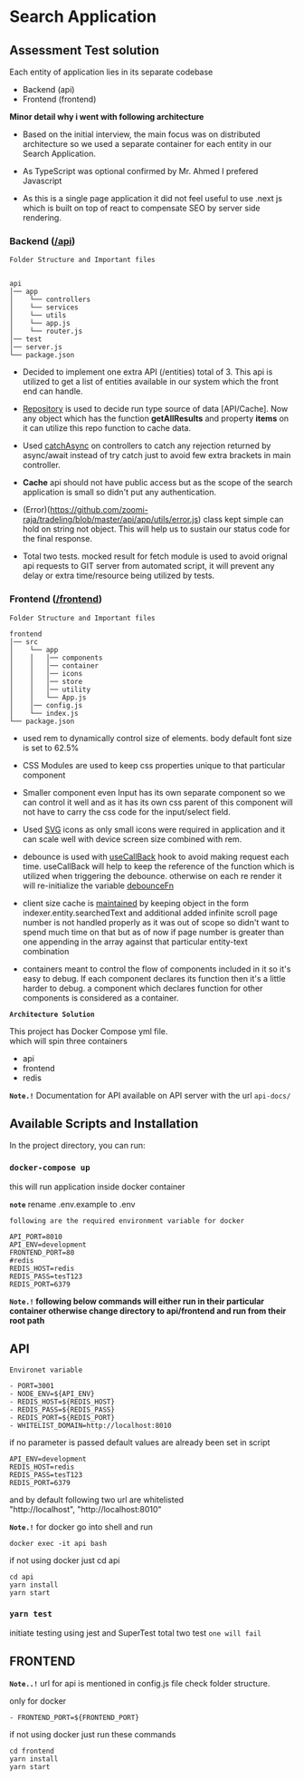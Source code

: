 # Search Application

## Assessment Test solution

Each entity of application lies in its separate codebase

- Backend (api)
- Frontend (frontend)

**Minor detail why i went with following architecture**

- Based on the initial interview, the main focus was on distributed architecture so we used a separate container for each entity in our Search Application.

- As TypeScript was optional confirmed by Mr. Ahmed I prefered Javascript

- As this is a single page application it did not feel useful to use .next js which is built on top of react to compensate SEO by server side rendering.

### Backend ([/api](https://github.com/zoomi-raja/tradeling/tree/master/api))

`Folder Structure and Important files`

```

api
│── app
│    └── controllers
│    └── services
│    └── utils
│    └── app.js
│    └── router.js
│── test
│── server.js
└── package.json
```

- Decided to implement one extra API (/entities) total of 3. This api is utilized to get a list of entities available in our system which the front end can handle.

- [Repository](https://github.com/zoomi-raja/tradeling/blob/master/api/app/repo.js) is used to decide run type source of data [API/Cache]. Now any object which has the function **getAllResults** and property **items** on it can utilize this repo function to cache data.

- Used [catchAsync](https://github.com/zoomi-raja/tradeling/blob/master/api/app/utils/utils.js) on controllers to catch any rejection returned by async/await instead of try catch just to avoid few extra brackets in main controller.

- **Cache** api should not have public access but as the scope of the search application is small so didn't put any authentication.

- (Error)(https://github.com/zoomi-raja/tradeling/blob/master/api/app/utils/error.js) class kept simple can hold on string not object. This will help us to sustain our status code for the final response.

- Total two tests. mocked result for fetch module is used to avoid orignal api requests to GIT server from automated script, it will prevent any delay or extra time/resource being utilized by tests.

### Frontend ([/frontend](https://github.com/zoomi-raja/tradeling/tree/master/frontend))

`Folder Structure and Important files`

```
frontend
│── src
│    └── app
│    │   │── components
│    │   │── container
│    │   │── icons
│    │   │── store
│    │   │── utility
│    │   └── App.js
│    │── config.js
│    └── index.js
└── package.json
```

- used rem to dynamically control size of elements. body default font size is set to 62.5%

- CSS Modules are used to keep css properties unique to that particular component

- Smaller component even Input has its own separate component so we can control it well and as it has its own css parent of this component will not have to carry the css code for the input/select field.

- Used [SVG](https://css-tricks.com/svg-sprites-use-better-icon-fonts/) icons as only small icons were required in application and it can scale well with device screen size combined with rem.

- debounce is used with [useCallBack](https://github.com/zoomi-raja/tradeling/blob/master/frontend/src/App/container/Header.js#L57) hook to avoid making request each time. useCallBack will help to keep the reference of the function which is utilized when triggering the debounce. otherwise on each re render it will re-initialize the variable [debounceFn](https://github.com/zoomi-raja/tradeling/blob/master/frontend/src/App/container/Header.js#L57)

- client size cache is [maintained](https://github.com/zoomi-raja/tradeling/blob/master/frontend/src/App/store/git/reducer.js#L70) by keeping object in the form indexer.entity.searchedText and additional added infinite scroll page number is not handled properly as it was out of scope so didn't want to spend much time on that but as of now if page number is greater than one appending in the array against that particular entity-text combination

- containers meant to control the flow of components included in it so it's easy to debug. If each component declares its function then it's a little harder to debug. a component which declares function for other components is considered as a container.

**`Architecture Solution`**

This project has Docker Compose yml file.<br />
which will spin three containers

- api
- frontend
- redis

**`Note.!`** Documentation for API available on API server with the url `api-docs/`

## Available Scripts and Installation

In the project directory, you can run:

### `docker-compose up`

this will run application inside docker container

**`note`** rename .env.example to .env<br />

`following are the required environment variable for docker`

```
API_PORT=8010
API_ENV=development
FRONTEND_PORT=80
#redis
REDIS_HOST=redis
REDIS_PASS=tesT123
REDIS_PORT=6379
```

**`Note.!` following below commands will either run in their particular container otherwise change directory to api/frontend and run from their root path**

## API

`Environet variable`

```
- PORT=3001
- NODE_ENV=${API_ENV}
- REDIS_HOST=${REDIS_HOST}
- REDIS_PASS=${REDIS_PASS}
- REDIS_PORT=${REDIS_PORT}
- WHITELIST_DOMAIN=http://localhost:8010
```

if no parameter is passed default values are already been set in script

```
API_ENV=development
REDIS_HOST=redis
REDIS_PASS=tesT123
REDIS_PORT=6379
```

and by default following two url are whitelisted<br />
"http://localhost", "http://localhost:8010"

**`Note.!`** for docker go into shell and run

```
docker exec -it api bash
```

if not using docker just cd api

```
cd api
yarn install
yarn start
```

### `yarn test`

initiate testing using jest and SuperTest total two test `one will fail`

## FRONTEND

**`Note..!`** url for api is mentioned in config.js file check folder structure.

only for docker

```
- FRONTEND_PORT=${FRONTEND_PORT}
```

if not using docker just run these commands

```
cd frontend
yarn install
yarn start
```
